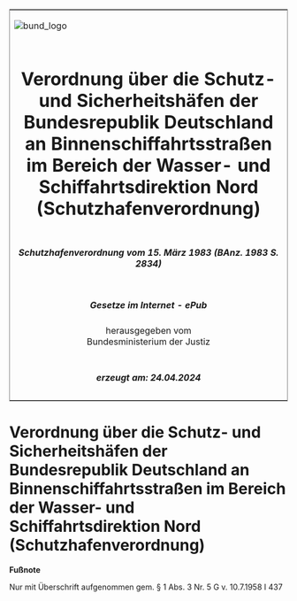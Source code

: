 <span id="DECKBLATT.html"></span>

<table border="0" frame="border" width="100%">

<tr valign="top">

<td align="left">

![bund\_logo](BfJ_2021_Web_de_de.gif)

</td>

<td align="right">

 

</td>

</tr>

<tr align="center" valign="middle">

<td colspan="2">

# Verordnung über die Schutz- und Sicherheitshäfen der Bundesrepublik Deutschland an Binnenschiffahrtsstraßen im Bereich der Wasser- und Schiffahrtsdirektion Nord (Schutzhafenverordnung)

</td>

</tr>

<tr align="center" valign="middle">

<td colspan="2">

##### Schutzhafenverordnung vom 15. März 1983 (BAnz. 1983 S. 2834)

</td>

</tr>

<tr align="center" valign="middle">

<td colspan="2">

  
  

##### Gesetze im Internet - ePub  
  
herausgegeben vom  
Bundesministerium der Justiz

</td>

</tr>

<tr align="center" valign="bottom">

<td colspan="2">

  
  

##### erzeugt am: 24.04.2024

</td>

</tr>

</table>

<span id="BJNR506210983.html"></span>

# Verordnung über die Schutz- und Sicherheitshäfen der Bundesrepublik Deutschland an Binnenschiffahrtsstraßen im Bereich der Wasser- und Schiffahrtsdirektion Nord (Schutzhafenverordnung)

<div>

  
**Fußnote**

<div class="jnhtml">

<div>

<div class="jurAbsatz">

Nur mit Überschrift aufgenommen gem. § 1 Abs. 3 Nr. 5 G v. 10.7.1958 I
437

</div>

</div>

</div>

</div>
